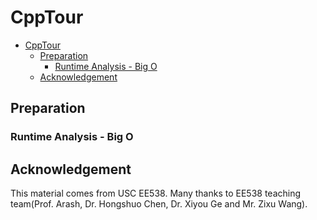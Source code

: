 # CppTour

- [CppTour](#cpptour)
  - [Preparation](#preparation)
    - [Runtime Analysis - Big O](#runtime-analysis---big-o)
  - [Acknowledgement](#acknowledgement)

## Preparation

### Runtime Analysis - Big O



## Acknowledgement

This material comes from USC EE538. Many thanks to EE538 teaching team(Prof. Arash, Dr. Hongshuo Chen, Dr. Xiyou Ge and Mr. Zixu Wang). 